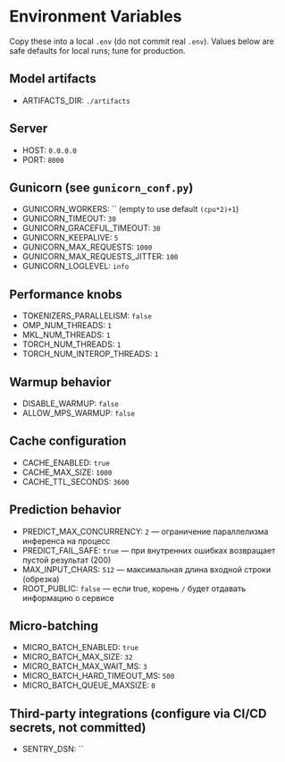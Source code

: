 # Environment Variables

Copy these into a local `.env` (do not commit real `.env`). Values below are safe defaults for local runs; tune for production.

## Model artifacts
- ARTIFACTS_DIR: `./artifacts`

## Server
- HOST: `0.0.0.0`
- PORT: `8000`

## Gunicorn (see `gunicorn_conf.py`)
- GUNICORN_WORKERS: `` (empty to use default `(cpu*2)+1`)
- GUNICORN_TIMEOUT: `30`
- GUNICORN_GRACEFUL_TIMEOUT: `30`
- GUNICORN_KEEPALIVE: `5`
- GUNICORN_MAX_REQUESTS: `1000`
- GUNICORN_MAX_REQUESTS_JITTER: `100`
- GUNICORN_LOGLEVEL: `info`

## Performance knobs
- TOKENIZERS_PARALLELISM: `false`
- OMP_NUM_THREADS: `1`
- MKL_NUM_THREADS: `1`
 - TORCH_NUM_THREADS: `1`
 - TORCH_NUM_INTEROP_THREADS: `1`

## Warmup behavior
- DISABLE_WARMUP: `false`
- ALLOW_MPS_WARMUP: `false`

## Cache configuration
- CACHE_ENABLED: `true`
- CACHE_MAX_SIZE: `1000`
- CACHE_TTL_SECONDS: `3600`

## Prediction behavior
- PREDICT_MAX_CONCURRENCY: `2` — ограничение параллелизма инференса на процесс
- PREDICT_FAIL_SAFE: `true` — при внутренних ошибках возвращает пустой результат (200)
- MAX_INPUT_CHARS: `512` — максимальная длина входной строки (обрезка)
- ROOT_PUBLIC: `false` — если true, корень `/` будет отдавать информацию о сервисе

## Micro-batching
- MICRO_BATCH_ENABLED: `true`
- MICRO_BATCH_MAX_SIZE: `32`
- MICRO_BATCH_MAX_WAIT_MS: `3`
- MICRO_BATCH_HARD_TIMEOUT_MS: `500`
- MICRO_BATCH_QUEUE_MAXSIZE: `0`

## Third-party integrations (configure via CI/CD secrets, not committed)
- SENTRY_DSN: ``
